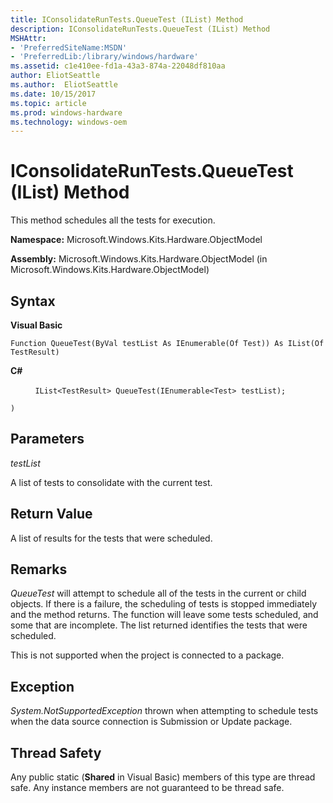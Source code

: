 ```yaml
---
title: IConsolidateRunTests.QueueTest (IList) Method
description: IConsolidateRunTests.QueueTest (IList) Method
MSHAttr:
- 'PreferredSiteName:MSDN'
- 'PreferredLib:/library/windows/hardware'
ms.assetid: c1e410ee-fd1a-43a3-874a-22048df810aa
author: EliotSeattle
ms.author:  EliotSeattle
ms.date: 10/15/2017
ms.topic: article
ms.prod: windows-hardware
ms.technology: windows-oem
---
```


# IConsolidateRunTests.QueueTest (IList) Method


This method schedules all the tests for execution.

**Namespace:** Microsoft.Windows.Kits.Hardware.ObjectModel

**Assembly:** Microsoft.Windows.Kits.Hardware.ObjectModel (in Microsoft.Windows.Kits.Hardware.ObjectModel)

## <span id="Syntax"></span><span id="syntax"></span><span id="SYNTAX"></span>Syntax


**Visual Basic**

`Function QueueTest(ByVal testList As IEnumerable(Of Test)) As IList(Of TestResult)`

**C#**

          `IList<TestResult> QueueTest(IEnumerable<Test> testList);`

`)`

## <span id="Parameters"></span><span id="parameters"></span><span id="PARAMETERS"></span>Parameters


*testList*

A list of tests to consolidate with the current test.

## <span id="Return_Value"></span><span id="return_value"></span><span id="RETURN_VALUE"></span>Return Value


A list of results for the tests that were scheduled.

## <span id="Remarks"></span><span id="remarks"></span><span id="REMARKS"></span>Remarks


*QueueTest* will attempt to schedule all of the tests in the current or child objects. If there is a failure, the scheduling of tests is stopped immediately and the method returns. The function will leave some tests scheduled, and some that are incomplete. The list returned identifies the tests that were scheduled.

This is not supported when the project is connected to a package.

## <span id="Exception"></span><span id="exception"></span><span id="EXCEPTION"></span>Exception


*System.NotSupportedException* thrown when attempting to schedule tests when the data source connection is Submission or Update package.

## <span id="Thread_Safety"></span><span id="thread_safety"></span><span id="THREAD_SAFETY"></span>Thread Safety


Any public static (**Shared** in Visual Basic) members of this type are thread safe. Any instance members are not guaranteed to be thread safe.

 

 






